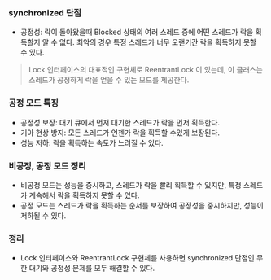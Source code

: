 ### synchronized 단점
- 공정성: 락이 돌아왔을때 Blocked 상태의 여러 스레드 중에 어떤 스레드가 락을 획득할지 알 수 없다. 최악의 경우 특정 스레드가 너무 오랜기간 락을 획득하지 못할 수 있다.

> Lock 인터페이스의 대표적인 구현체로 ReentrantLock 이 있는데, 이 클래스는 스레드가 공정하게 락을 얻을 수 있는 모드를 제공한다.


### 공정 모드 특징
- 공정성 보장: 대기 큐에서 먼저 대기한 스레드가 락을 먼저 획득한다.
- 기아 현상 방지: 모든 스레드가 언젠가 락을 획득할 수있게 보장된다.
- 성능 저하: 락을 획득하는 속도가 느려질 수 있다.

### 비공정, 공정 모드 정리
- 비공정 모드는 성능을 중시하고, 스레드가 락을 빨리 획득할 수 있지만, 특정 스레드가 계속해서 락을 획득하지 못할 수 있다.
- 공정 모드는 스레드가 락을 획득하는 순서를 보장하여 공정성을 중시하지만, 성능이 저하될 수 있다.

### 정리
- Lock 인터페이스와 ReentrantLock 구현체를 사용하면 synchronized 단점인 무한 대기와 공정성 문제를 모두 해결할 수 있다.

